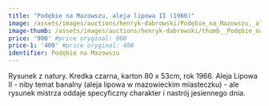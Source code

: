 ```yaml
---
title: "Podębie na Mazowszu, aleja lipowa II (1966)"
image: /assets/images/auctions/henryk-dabrowski/Podębie_na_Mazowszu,_aleja_lipowa_II_(1966).jpg
image-thumb: /assets/images/auctions/henryk-dabrowski/thumb__Podębie_na_Mazowszu,_aleja_lipowa_II_(1966).jpg
price: '900' #price oryginal: 900
price-1: '400' #price oryginal: 400
identifier: Podębie na Mazowszu
---
```


Rysunek z natury. Kredka czarna, karton 80 x 53cm, rok 1966.
Aleja Lipowa II - niby temat banalny (aleja lipowa w mazowieckim miasteczku) - ale rysunek mistrza oddaje specyficzny charakter i nastrój jesiennego dnia.